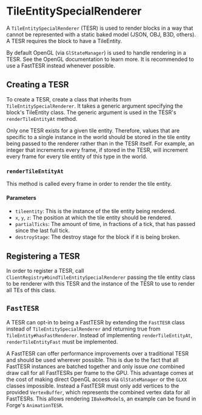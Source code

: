 TileEntitySpecialRenderer
=========================

A `TileEntitySpecialRenderer` (TESR) is used to render blocks in a way that cannot be represented with a static baked model (JSON, OBJ, B3D, others). A TESR requires the block to have a TileEntity.

By default OpenGL (via `GlStateManager`) is used to handle rendering in a TESR. See the OpenGL documentation to learn more. It is recommended to use a FastTESR instead whenever possible.

Creating a TESR
---------------

To create a TESR, create a class that inherits from `TileEntitySpecialRenderer`. It takes a generic argument specifying the block's TileEntity class. The generic argument is used in the TESR's `renderTileEntityAt` method.

Only one TESR exists for a given tile entity. Therefore, values that are specific to a single instance in the world should be stored in the tile entity being passed to the renderer rather than in the TESR itself. For example, an integer that increments every frame, if stored in the TESR, will increment every frame for every tile entity of this type in the world.

### `renderTileEntityAt`

This method is called every frame in order to render the tile entity. 

#### Parameters
* `tileentity`: This is the instance of the tile entity being rendered.
* `x`, `y`, `z`: The position at which the tile entity should be rendered.
* `partialTicks`: The amount of time, in fractions of a tick, that has passed since the last full tick.
* `destroyStage`: The destroy stage for the block if it is being broken.

Registering a TESR
------------------

In order to register a TESR, call `ClientRegistry#bindTileEntitySpecialRenderer` passing the tile entity class to be renderer with this TESR and the instance of the TESR to use to render all TEs of this class.

`FastTESR`
----------

A TESR can opt-in to being a FastTESR by extending the `FastTESR` class instead of `TileEntitySpecialRenderer` and returning true from `TileEntity#hasFastRenderer`. Instead of implementing `renderTileEntityAt`, `renderTileEntityFast` must be implemented.

A FastTESR can offer performance improvements over a traditional TESR and should be used wherever possible. This is due to the fact that all FastTESR instances are batched together and only issue _one_ combined draw call for all FastTESRs per frame to the GPU. This advantage comes at the cost of making direct OpenGL access via `GlStateManager` or the `GLXX` classes impossible. Instead a FastTESR must only add vertices to the provided `VertexBuffer`, which represents the combined vertex data for all FastTESRs. This allows rendering `IBakedModel`s, an example can be found in Forge's `AnimationTESR`.